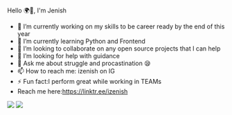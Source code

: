 Hello 🌍👐, I'm Jenish

- 🔭 I’m currently working on my skills to be career ready by the end of this year
- 🌱 I’m currently learning Python and Frontend
- 👯 I’m looking to collaborate on any open source projects that I can help
- 🤔 I’m looking for help with guidance
- 💬 Ask me about struggle and procastination 😪
- 📫 How to reach me: izenish on IG 
- ⚡ Fun fact:I perform great while working in TEAMs
- Reach me here:https://linktr.ee/izenish



<img src="https://github-readme-stats.vercel.app/api?username=izenish&&show_icons=true&title_color=ffffff&icon_color=bb2acf&text_color=daf7dc&bg_color=151515">
<img src="https://imgur.com/31erTmy">
